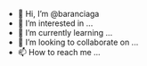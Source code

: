 - 👋 Hi, I’m @baranciaga
- 👀 I’m interested in ...
- 🌱 I’m currently learning ...
- 💞️ I’m looking to collaborate on ...
- 📫 How to reach me ...

<!---
baranciaga/baranciaga is a ✨ special ✨ repository because its `README.md` (this file) appears on your GitHub profile.
You can click the Preview link to take a look at your changes.
--->
